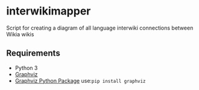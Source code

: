 # interwikimapper
Script for creating a diagram of all language interwiki connections between Wikia wikis

## Requirements
* Python 3
* [Graphviz](http://www.graphviz.org/)
* [Graphviz Python Package](https://pypi.python.org/pypi/graphviz) use:```pip install graphviz```
